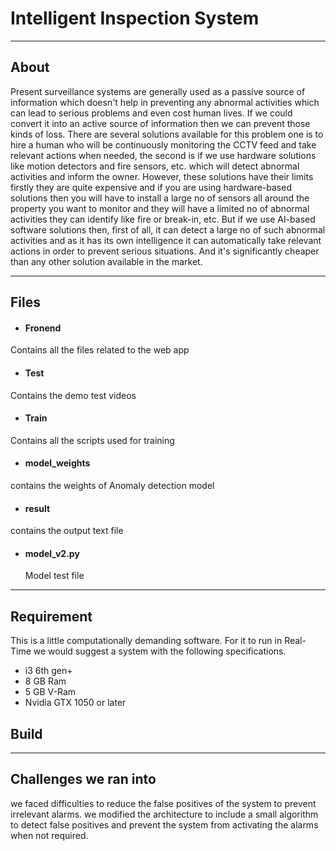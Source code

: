# Intelligent Inspection System
---
## About
Present surveillance systems are generally used as a passive source of information which doesn't help in preventing any abnormal activities which can lead to serious problems and even cost human lives. If we could convert it into an active source of information then we can prevent those kinds of loss. There are several solutions available for this problem one is to hire a human who will be continuously monitoring the CCTV feed and take relevant actions when needed, the second is if we use hardware solutions like motion detectors and fire sensors, etc. which will detect abnormal activities and inform the owner. However, these solutions have their limits firstly they are quite expensive and if you are using hardware-based solutions then you will have to install a large no of sensors all around the property you want to monitor and they will have a limited no of abnormal activities they can identify like fire or break-in, etc. But if we use AI-based software solutions then, first of all, it can detect a large no of such abnormal activities and as it has its own intelligence it can automatically take relevant actions in order to prevent serious situations. And it's significantly cheaper than any other solution available in the market.

---

## Files

* #### Fronend 
Contains all the files related to the web app

* #### Test
Contains the demo test videos

* #### Train
Contains all the scripts used for training

* #### model_weights
contains the weights of Anomaly detection model

* #### result
 contains the output text file

* #### model_v2.py 
   Model test file

---

## Requirement
This is a little computationally demanding software. For it to run in Real-Time we would suggest a system with the following specifications.
* i3 6th gen+
* 8 GB Ram
* 5 GB V-Ram
* Nvidia GTX 1050 or later

## Build





---

## Challenges we ran into
we faced difficulties to reduce the false positives of the system to prevent irrelevant alarms. we modified the architecture to include a small algorithm to detect false positives and prevent the system from activating the alarms when not required.
